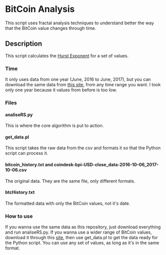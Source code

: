 # BitCoin Analysis
This script uses fractal analysis techniques to understand better the way that the BitCoin value changes through time.

## Description

This script calculates the [Hurst Exponent](https://en.wikipedia.org/wiki/Hurst_exponent) for a set of values. 

### Time
It only uses data from one year (June, 2016 to June, 2017), but you can download the same data from [this site](https://www.coindesk.com/price/), from any time range you want. I took only one year because it values from before is too low.

### Files

#### analiseRS.py

This is where the core algorithm is put to action.

#### get_data.pl

This script takes the raw data from the csv and formats it so that the Python script can process it.

#### bitcoin_history.txt and coindesk-bpi-USD-close_data-2016-10-06_2017-10-06.csv

The original data. They are the same file, only different formats.

#### btcHistory.txt

The formatted data with only the BitCoin values, not it's date.

### How to use

If you wanna use the same data as this repository, just download everything and run analiseRS.py. If you wanna use a wider range of BitCoin values, download it through this [site](https://www.coindesk.com/price/), then use get_data.pl to get the data ready for the Python script. You can use any set of values, as long as it's in the same format.
